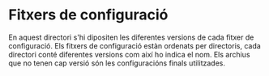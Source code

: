 # Fitxers de configuració

En aquest directori s'hi dipositen les diferentes versions de cada fitxer de configuració.
Els fitxers de configuració estàn ordenats per directoris, cada directori conté diferentes versions com així ho indica el nom.
Els archius que no tenen cap versió són les configuracións finals utilitzades.
